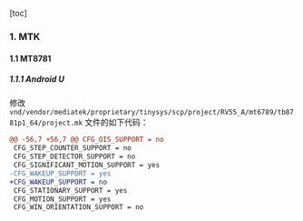 [toc]

### 1. MTK

#### 1.1 MT8781

##### 1.1.1 Android U

修改 `vnd/vendor/mediatek/proprietary/tinysys/scp/project/RV55_A/mt6789/tb8781p1_64/project.mk` 文件的如下代码：

```diff
@@ -56,7 +56,7 @@ CFG_OIS_SUPPORT = no
 CFG_STEP_COUNTER_SUPPORT = no
 CFG_STEP_DETECTOR_SUPPORT = no
 CFG_SIGNIFICANT_MOTION_SUPPORT = yes
-CFG_WAKEUP_SUPPORT = yes
+CFG_WAKEUP_SUPPORT = no
 CFG_STATIONARY_SUPPORT = yes
 CFG_MOTION_SUPPORT = yes
 CFG_WIN_ORIENTATION_SUPPORT = no
```

